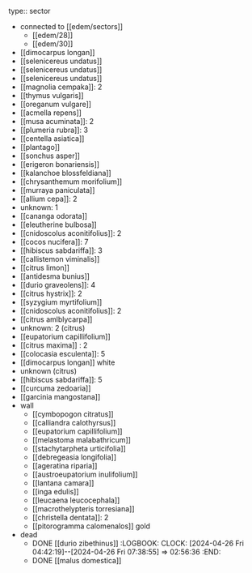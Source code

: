 type:: sector

- connected to [[edem/sectors]]
	- [[edem/28]]
	- [[edem/30]]
- [[dimocarpus longan]]
- [[selenicereus undatus]]
- [[selenicereus undatus]]
- [[selenicereus undatus]]
- [[magnolia cempaka]]: 2
- [[thymus vulgaris]]
- [[oreganum vulgare]]
- [[acmella repens]]
- [[musa acuminata]]: 2
- [[plumeria rubra]]: 3
- [[centella asiatica]]
- [[plantago]]
- [[sonchus asper]]
- [[erigeron bonariensis]]
- [[kalanchoe blossfeldiana]]
- [[chrysanthemum morifolium]]
- [[murraya paniculata]]
- [[allium cepa]]: 2
- unknown: 1
- [[cananga odorata]]
- [[eleutherine bulbosa]]
- [[cnidoscolus aconitifolius]]: 2
- [[cocos nucifera]]: 7
- [[hibiscus sabdariffa]]: 3
- [[callistemon viminalis]]
- [[citrus limon]]
- [[antidesma bunius]]
- [[durio graveolens]]: 4
- [[citrus hystrix]]: 2
- [[syzygium myrtifolium]]
- [[cnidoscolus aconitifolius]]: 2
- [[citrus amlblycarpa]]
- unknown: 2 (citrus)
- [[eupatorium capillifolium]]
- [[citrus maxima]] : 2
- [[colocasia esculenta]]: 5
- [[dimocarpus longan]] white
- unknown (citrus)
- [[hibiscus sabdariffa]]: 5
- [[curcuma zedoaria]]
- [[garcinia mangostana]]
- wall
	- [[cymbopogon citratus]]
	- [[calliandra calothyrsus]]
	- [[eupatorium capillifolium]]
	- [[melastoma malabathricum]]
	- [[stachytarpheta urticifolia]]
	- [[debregeasia longifolia]]
	- [[ageratina riparia]]
	- [[austroeupatorium inulifolium]]
	- [[lantana camara]]
	- [[inga edulis]]
	- [[leucaena leucocephala]]
	- [[macrothelypteris torresiana]]
	- [[christella dentata]]: 2
	- [[pitorogramma calomenalos]] gold
- dead
	- DONE [[durio zibethinus]]
	  :LOGBOOK:
	  CLOCK: [2024-04-26 Fri 04:42:19]--[2024-04-26 Fri 07:38:55] =>  02:56:36
	  :END:
	- DONE [[malus domestica]]